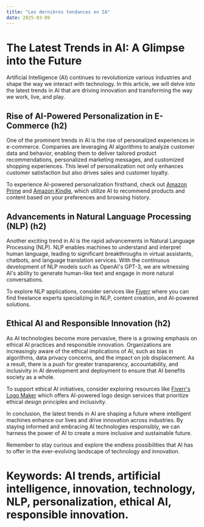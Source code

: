 ```yaml
---
title: "Les dernières tendances en IA"
date: 2025-03-09
---
```


# The Latest Trends in AI: A Glimpse into the Future

Artificial Intelligence (AI) continues to revolutionize various industries and shape the way we interact with technology. In this article, we will delve into the latest trends in AI that are driving innovation and transforming the way we work, live, and play.

## Rise of AI-Powered Personalization in E-Commerce (h2)

One of the prominent trends in AI is the rise of personalized experiences in e-commerce. Companies are leveraging AI algorithms to analyze customer data and behavior, enabling them to deliver tailored product recommendations, personalized marketing messages, and customized shopping experiences. This level of personalization not only enhances customer satisfaction but also drives sales and customer loyalty.

To experience AI-powered personalization firsthand, check out [Amazon Prime](https://www.amazon.fr/amazonprime?_encoding=UTF8&primeCampaignId=prime_assoc_ft&tag=zenzen0d-21France) and [Amazon Kindle](https://www.amazon.fr/kindle-dbs/hz/signup?tag=zenzen0d-21France), which utilize AI to recommend products and content based on your preferences and browsing history.

## Advancements in Natural Language Processing (NLP) (h2)

Another exciting trend in AI is the rapid advancements in Natural Language Processing (NLP). NLP enables machines to understand and interpret human language, leading to significant breakthroughs in virtual assistants, chatbots, and language translation services. With the continuous development of NLP models such as OpenAI's GPT-3, we are witnessing AI's ability to generate human-like text and engage in more natural conversations.

To explore NLP applications, consider services like [Fiverr](https://go.fiverr.com/visit/?bta=1071918&brand=fiverrmarketplace) where you can find freelance experts specializing in NLP, content creation, and AI-powered solutions.

## Ethical AI and Responsible Innovation (h2)

As AI technologies become more pervasive, there is a growing emphasis on ethical AI practices and responsible innovation. Organizations are increasingly aware of the ethical implications of AI, such as bias in algorithms, data privacy concerns, and the impact on job displacement. As a result, there is a push for greater transparency, accountability, and inclusivity in AI development and deployment to ensure that AI benefits society as a whole.

To support ethical AI initiatives, consider exploring resources like [Fiverr's Logo Maker](https://go.fiverr.com/visit/?bta=1071918&brand=logomaker) which offers AI-powered logo design services that prioritize ethical design principles and inclusivity.

In conclusion, the latest trends in AI are shaping a future where intelligent machines enhance our lives and drive innovation across industries. By staying informed and embracing AI technologies responsibly, we can harness the power of AI to create a more inclusive and sustainable future.

Remember to stay curious and explore the endless possibilities that AI has to offer in the ever-evolving landscape of technology and innovation.

# Keywords: AI trends, artificial intelligence, innovation, technology, NLP, personalization, ethical AI, responsible innovation.